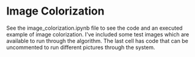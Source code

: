 # Image Colorization

See the image_colorization.ipynb file to see the code and an executed example of image colorization. I've included some test images which are available to run through the algorithm. The last cell has code that can be uncommented to run different pictures through the system.
